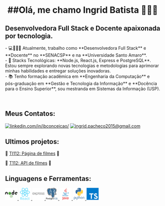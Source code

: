 <h1 align="center">##Olá, me chamo Ingrid Batista 👩🏻‍💻</h1>
<h2 align="left">Desenvolvedora Full Stack e Docente apaixonada por tecnologia.</h2>


<p align="left">
- 💻👩🏻‍🏫 Atualmente, trabalho como **Desenvolvedora Full Stack** e **Docente** no **SENACSP** e na **Universidade Santo Amaro**.
<br/>
- 🚀 Stacks Tecnológicas: **Node.js, React.js, Express e PostgreSQL**. Estou sempre explorando novas tecnologias e metodologias para aprimorar minhas habilidades e entregar soluções inovadoras.
<br/>
- 📚 Tenho formação acadêmica em **Engenharia da Computação** e pós-graduação em **Gestão e Tecnologia da Informação** e **Docência para o Ensino Superior**, sou mestranda em Sistemas da Informação (USP).
</p>

<br/>
<h2 align="left">Meus Contatos: </h2>
<p align="left">
<a href="https://www.linkedin.com/in/ibconceicao/" target="_blank"><img align="center" src="https://upload.wikimedia.org/wikipedia/commons/1/19/LinkedIn_logo.svg" alt="linkedin.com/in/ibconceicao/" height="30" width="120" /></a>
<a href="mailto:ingrid.pacheco2015@gmail.com" target="_blank"><img align="center" src="https://cdn.freelogovectors.net/wp-content/uploads/2023/04/gmail-logo-freelogovectors.net_.png" alt="ingrid.pacheco2015@gmail.com" height="30" width="120" /></a>
</p>

<h2 align="left">Ultimos projetos:</h2>
<p align="left">
📍 <a href="https://github.com/ProfaIngrid/api-filmes.git" target="_blank">TI112: Página de filmes</a> 📍
</p>
<p align="left">
📍 <a href="https://github.com/seu_usuario/otimizacao_postgresql" target="_blank">T112: API de filmes</a> 📍
</p>

<h2 align="left">Linguagens e Ferramentas:</h2>
<a href="https://nodejs.org/" target="_blank">
    <img src="https://raw.githubusercontent.com/devicons/devicon/master/icons/nodejs/nodejs-original-wordmark.svg" alt="nodejs" width="40" height="40"/>
</a>
<a href="https://reactjs.org/" target="_blank">
    <img src="https://raw.githubusercontent.com/devicons/devicon/master/icons/react/react-original-wordmark.svg" alt="react" width="40" height="40"/>
</a>
<a href="https://expressjs.com/" target="_blank">
    <img src="https://raw.githubusercontent.com/devicons/devicon/master/icons/express/express-original-wordmark.svg" alt="express" width="40" height="40"/>
</a>
<a href="https://www.postgresql.org/" target="_blank">
    <img src="https://raw.githubusercontent.com/devicons/devicon/master/icons/postgresql/postgresql-original-wordmark.svg" alt="postgresql" width="40" height="40"/>
</a>
<a href="https://www.java.com/" target="_blank">
    <img src="https://raw.githubusercontent.com/devicons/devicon/master/icons/java/java-original-wordmark.svg" alt="java" width="40" height="40"/>
</a>
<a href="https://www.python.org/" target="_blank">
    <img src="https://raw.githubusercontent.com/devicons/devicon/master/icons/python/python-original-wordmark.svg" alt="python" width="40" height="40"/>
</a>
<a href="https://www.typescriptlang.org/" target="_blank">
    <img src="https://raw.githubusercontent.com/devicons/devicon/master/icons/typescript/typescript-original.svg" alt="typescript" width="40" height="40"/>
</a>
